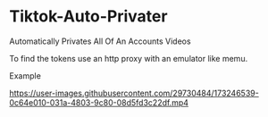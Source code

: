 # Tiktok-Auto-Privater
Automatically Privates All Of An Accounts Videos

To find the tokens use an http proxy with an emulator like memu.


Example

https://user-images.githubusercontent.com/29730484/173246539-0c64e010-031a-4803-9c80-08d5fd3c22df.mp4

